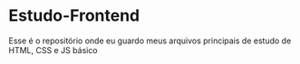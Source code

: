 # Estudo-Frontend
Esse é o repositório onde eu guardo meus arquivos principais de estudo de HTML, CSS e JS básico
